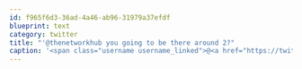 ```yaml
---
id: f965f6d3-36ad-4a46-ab96-31979a37efdf
blueprint: text
category: twitter
title: "'@thenetworkhub you going to be there around 2?"
caption: '<span class="username username_linked">@<a href="https://twitter.com/thenetworkhub" title="The Network Hub">thenetworkhub</a></span> you going to be there around 2?'
---
```

